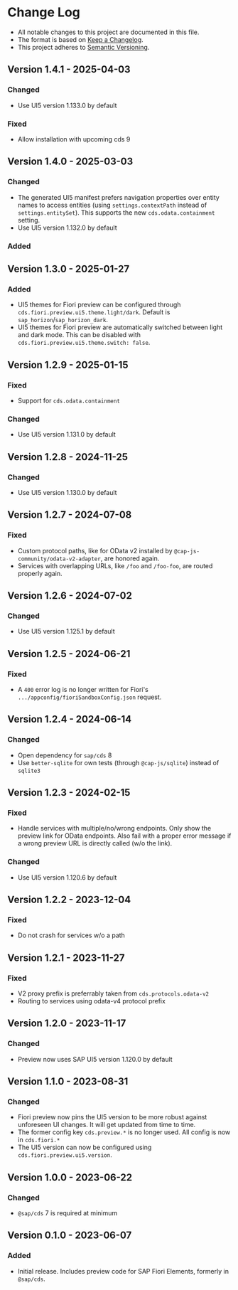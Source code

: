 # Change Log

- All notable changes to this project are documented in this file.
- The format is based on [Keep a Changelog](http://keepachangelog.com/).
- This project adheres to [Semantic Versioning](http://semver.org/).

## Version 1.4.1 - 2025-04-03

### Changed

- Use UI5 version 1.133.0 by default

### Fixed

- Allow installation with upcoming cds 9

## Version 1.4.0 - 2025-03-03

### Changed

- The generated UI5 manifest prefers navigation properties over entity names to access entities (using `settings.contextPath` instead of `settings.entitySet`). This supports the new `cds.odata.containment` setting.
- Use UI5 version 1.132.0 by default

### Added

## Version 1.3.0 - 2025-01-27

### Added

- UI5 themes for Fiori preview can be configured through `cds.fiori.preview.ui5.theme.light/dark`.  Default is `sap_horizon`/`sap_horizon_dark`.
- UI5 themes for Fiori preview are automatically switched between light and dark mode.  This can be disabled with `cds.fiori.preview.ui5.theme.switch: false`.

## Version 1.2.9 - 2025-01-15

### Fixed

- Support for `cds.odata.containment`

### Changed

- Use UI5 version 1.131.0 by default

## Version 1.2.8 - 2024-11-25

### Changed

- Use UI5 version 1.130.0 by default

## Version 1.2.7 - 2024-07-08

### Fixed

- Custom protocol paths, like for OData v2 installed by `@cap-js-community/odata-v2-adapter`, are honored again.
- Services with overlapping URLs, like `/foo` and `/foo-foo`, are routed properly again.

## Version 1.2.6 - 2024-07-02

### Changed

- Use UI5 version 1.125.1 by default


## Version 1.2.5 - 2024-06-21

### Fixed

- A `400` error log is no longer written for Fiori's `.../appconfig/fioriSandboxConfig.json` request.

## Version 1.2.4 - 2024-06-14

### Changed

- Open dependency for `sap/cds` 8
- Use `better-sqlite` for own tests (through `@cap-js/sqlite`) instead of `sqlite3`

## Version 1.2.3 - 2024-02-15

### Fixed

- Handle services with multiple/no/wrong endpoints. Only show the preview link for OData endpoints.  Also fail with a proper error message if a wrong preview URL is directly called (w/o the link).

### Changed

- Use UI5 version 1.120.6 by default

## Version 1.2.2 - 2023-12-04

### Fixed

- Do not crash for services w/o a path

## Version 1.2.1 - 2023-11-27

### Fixed

- V2 proxy prefix is preferrably taken from `cds.protocols.odata-v2`
- Routing to services using odata-v4 protocol prefix

## Version 1.2.0 - 2023-11-17

### Changed

- Preview now uses SAP UI5 version 1.120.0 by default

## Version 1.1.0 - 2023-08-31

### Changed

- Fiori preview now pins the UI5 version to be more robust against unforeseen UI changes. It will get updated from time to time.
- The former config key `cds.preview.*` is no longer used.  All config is now in `cds.fiori.*`
- The UI5 version can now be configured using `cds.fiori.preview.ui5.version`.

## Version 1.0.0 - 2023-06-22

### Changed

- `@sap/cds` 7 is required at minimum

## Version 0.1.0 - 2023-06-07

### Added

- Initial release. Includes preview code for SAP Fiori Elements, formerly in `@sap/cds`.

